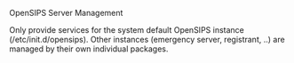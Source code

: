 OpenSIPS Server Management

Only provide services for the system default OpenSIPS instance (/etc/init.d/opensips).
Other instances (emergency server, registrant, ..) are managed by their own individual
packages.
